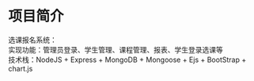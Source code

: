 # 项目简介

选课报名系统：<br>
实现功能：管理员登录、学生管理、课程管理、报表、学生登录选课等 <br>
技术栈：NodeJS + Express + MongoDB + Mongoose + Ejs + BootStrap + chart.js